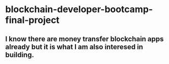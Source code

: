 # blockchain-developer-bootcamp-final-project

## I know there are money transfer blockchain apps already but it is what I am also interesed in building.
